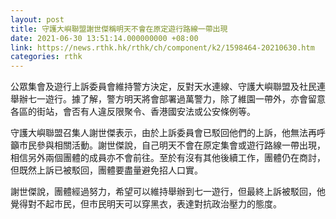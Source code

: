 ```yaml
---
layout: post
title: 守護大嶼聯盟謝世傑稱明天不會在原定遊行路線一帶出現
date: 2021-06-30 13:51:14.000000000 +08:00
link: https://news.rthk.hk/rthk/ch/component/k2/1598464-20210630.htm
categories: rthk
---
```


公眾集會及遊行上訴委員會維持警方決定，反對天水連線、守護大嶼聯盟及社民連舉辦七一遊行。據了解，警方明天將會部署過萬警力，除了維園一帶外，亦會留意各區的街站，會否有人違反限聚令、香港國安法或公安條例等。

守護大嶼聯盟召集人謝世傑表示，由於上訴委員會已駁回他們的上訴，他無法再呼籲市民參與相關活動。謝世傑說，自己明天不會在原定集會或遊行路線一帶出現，相信另外兩個團體的成員亦不會前往。至於有沒有其他後續工作，團體仍在商討，但既然上訴已被駁回，團體要盡量避免招人口實。

謝世傑說，團體經過努力，希望可以維持舉辦到七一遊行，但最終上訴被駁回，他覺得對不起市民，但市民明天可以穿黑衣，表達對抗政治壓力的態度。
